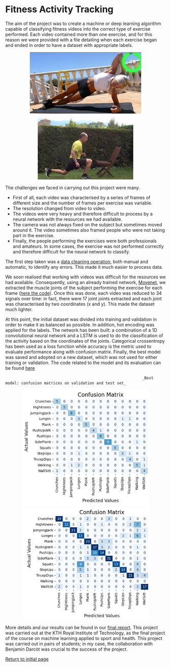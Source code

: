 # Fitness Activity Tracking

The aim of the project was to create a machine or deep learning algorithm capable of classifying fitness videos into the correct type of exercise performed. Each video contained more than one exercise, and for this reason we were provided with a file detailing when each exercise began and ended in order to have a dataset with appropriate labels. 

<div style="text-align: center;">
  <img src="https://github.com/RebeccaBonato/Master-Projects-/blob/main/images/5minex.png" alt="Immagine 1" width="350" />
  <img src="https://github.com/RebeccaBonato/Master-Projects-/blob/main/images/7minex.png" alt="Immagine 2" width="300" />
</div>

The challenges we faced in carrying out this project were many. 
   * First of all, each video was characterised by a series of frames of different size and the number of frames per exercise was variable.
   * The resolution changed from video to video.
   * The videos were very heavy and therefore difficult to process by a neural network with the resources we had available.
   * The camera was not always fixed on the subject but sometimes moved around it. The video sometimes also framed people who were not taking part in the exercise.
   * Finally, the people performing the exercises were both professionals and amateurs. In some cases, the exercise was not performed correctly and therefore difficult for the neural network to classify. 

The first step taken was a [data cleaning operation](https://github.com/RebeccaBonato/Master-Projects-/blob/main/Fitness%20Activity%20Tracking/1_Annotations_to_dataframe.ipynb), both manual and automatic, to identify any errors. This made it much easier to process data. 

We soon realised that working with videos was difficult for the resources we had available. Consequently, using an already trained network, [Movenet](https://www.tensorflow.org/hub/tutorials/movenet?hl=fr), we extracted the muscle joints of the subject performing the exercise for each frame ([here the code](https://github.com/RebeccaBonato/Master-Projects-/blob/main/Fitness%20Activity%20Tracking/2_Create_lighter_dataset.ipynb)). Once this was done, each video was reduced to 34 signals over time: in fact, there were 17 joint joints extracted and each joint was characterised by two coordinates (x and y). This made the dataset much lighter. 

At this point, the initial dataset was divided into training and validation in order to make it as balanced as possible. In addition, hot encoding was applied for the labels. The network has been built: a combination of a 1D convolutional neural network and a LSTM is used to do the classification of the activity based on the coordinates of the joints. Categorical crossentropy has been used as a loss function while accuracy is the metric used to evaluate performance along with confusion matrix. Finally, the best model was saved and adopted on a new dataset, which was not used for either training or validation. The code related to the model and its evaluation can be found [here](https://github.com/RebeccaBonato/Master-Projects-/blob/main/Fitness%20Activity%20Tracking/3_Network.ipynb) 


                                                                _Best model: confusion matrices on validation and test set_
<div style="text-align: center;">
    <img src="https://github.com/RebeccaBonato/Master-Projects-/blob/main/images/cm_validation.png" alt="Immagine 1" style="width:400px;" />
    <img src="https://github.com/RebeccaBonato/Master-Projects-/blob/main/images/cm_test.png" alt="Immagine 2" style="width:400px;" />
</div>


More details and our results can be found in our [final report](https://github.com/RebeccaBonato/Master-Projects-/blob/main/Fitness%20Activity%20Tracking/Fitness_Activity_Tracking_.pdf). 
This project was carried out at the KTH Royal Institute of Technology, as the final project of the course on machine learning applied to sport and health. This project was carried out in pairs of students; in my case, the collaboration with Benjamin Darcòt was crucial to the success of the project. 


[Return to initial page](https://github.com/RebeccaBonato/Master-Projects-/blob/main/README.md)
